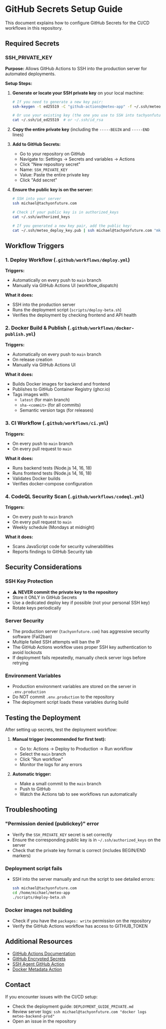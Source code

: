 # GitHub Secrets Setup Guide

This document explains how to configure GitHub Secrets for the CI/CD workflows in this repository.

## Required Secrets

### SSH_PRIVATE_KEY

**Purpose:** Allows GitHub Actions to SSH into the production server for automated deployments.

**Setup Steps:**

1. **Generate or locate your SSH private key** on your local machine:
   ```bash
   # If you need to generate a new key pair:
   ssh-keygen -t ed25519 -C "github-actions@meteo-app" -f ~/.ssh/meteo_deploy_key

   # Or use your existing key (the one you use to SSH into tachyonfuture.com)
   cat ~/.ssh/id_ed25519  # or ~/.ssh/id_rsa
   ```

2. **Copy the entire private key** (including the `-----BEGIN` and `-----END` lines)

3. **Add to GitHub Secrets:**
   - Go to your repository on GitHub
   - Navigate to: Settings → Secrets and variables → Actions
   - Click "New repository secret"
   - Name: `SSH_PRIVATE_KEY`
   - Value: Paste the entire private key
   - Click "Add secret"

4. **Ensure the public key is on the server:**
   ```bash
   # SSH into your server
   ssh michael@tachyonfuture.com

   # Check if your public key is in authorized_keys
   cat ~/.ssh/authorized_keys

   # If you generated a new key pair, add the public key:
   cat ~/.ssh/meteo_deploy_key.pub | ssh michael@tachyonfuture.com "mkdir -p ~/.ssh && cat >> ~/.ssh/authorized_keys"
   ```

## Workflow Triggers

### 1. Deploy Workflow (`.github/workflows/deploy.yml`)
**Triggers:**
- Automatically on every push to `main` branch
- Manually via GitHub Actions UI (workflow_dispatch)

**What it does:**
- SSH into the production server
- Runs the deployment script (`scripts/deploy-beta.sh`)
- Verifies the deployment by checking frontend and API health

### 2. Docker Build & Publish (`.github/workflows/docker-publish.yml`)
**Triggers:**
- Automatically on every push to `main` branch
- On release creation
- Manually via GitHub Actions UI

**What it does:**
- Builds Docker images for backend and frontend
- Publishes to GitHub Container Registry (ghcr.io)
- Tags images with:
  - `latest` (for main branch)
  - `sha-<commit>` (for all commits)
  - Semantic version tags (for releases)

### 3. CI Workflow (`.github/workflows/ci.yml`)
**Triggers:**
- On every push to `main` branch
- On every pull request to `main`

**What it does:**
- Runs backend tests (Node.js 14, 16, 18)
- Runs frontend tests (Node.js 14, 16, 18)
- Validates Docker builds
- Verifies docker-compose configuration

### 4. CodeQL Security Scan (`.github/workflows/codeql.yml`)
**Triggers:**
- On every push to `main` branch
- On every pull request to `main`
- Weekly schedule (Mondays at midnight)

**What it does:**
- Scans JavaScript code for security vulnerabilities
- Reports findings to GitHub Security tab

## Security Considerations

### SSH Key Protection
- ⚠️ **NEVER commit the private key to the repository**
- Store it ONLY in GitHub Secrets
- Use a dedicated deploy key if possible (not your personal SSH key)
- Rotate keys periodically

### Server Security
- The production server (`tachyonfuture.com`) has aggressive security software (Fail2ban)
- Multiple failed SSH attempts will ban the IP
- The GitHub Actions workflow uses proper SSH key authentication to avoid lockouts
- If deployment fails repeatedly, manually check server logs before retrying

### Environment Variables
- Production environment variables are stored on the server in `.env.production`
- Do NOT commit `.env.production` to the repository
- The deployment script loads these variables during build

## Testing the Deployment

After setting up secrets, test the deployment workflow:

1. **Manual trigger (recommended for first test):**
   - Go to: Actions → Deploy to Production → Run workflow
   - Select the `main` branch
   - Click "Run workflow"
   - Monitor the logs for any errors

2. **Automatic trigger:**
   - Make a small commit to the `main` branch
   - Push to GitHub
   - Watch the Actions tab to see workflows run automatically

## Troubleshooting

### "Permission denied (publickey)" error
- Verify the `SSH_PRIVATE_KEY` secret is set correctly
- Ensure the corresponding public key is in `~/.ssh/authorized_keys` on the server
- Check that the private key format is correct (includes BEGIN/END markers)

### Deployment script fails
- SSH into the server manually and run the script to see detailed errors:
  ```bash
  ssh michael@tachyonfuture.com
  cd /home/michael/meteo-app
  ./scripts/deploy-beta.sh
  ```

### Docker images not building
- Check if you have the `packages: write` permission on the repository
- Verify the GitHub Actions workflow has access to GITHUB_TOKEN

## Additional Resources

- [GitHub Actions Documentation](https://docs.github.com/en/actions)
- [GitHub Encrypted Secrets](https://docs.github.com/en/actions/security-guides/encrypted-secrets)
- [SSH Agent GitHub Action](https://github.com/webfactory/ssh-agent)
- [Docker Metadata Action](https://github.com/docker/metadata-action)

## Contact

If you encounter issues with the CI/CD setup:
- Check the deployment guide: `DEPLOYMENT_GUIDE_PRIVATE.md`
- Review server logs: `ssh michael@tachyonfuture.com "docker logs meteo-backend-prod"`
- Open an issue in the repository
